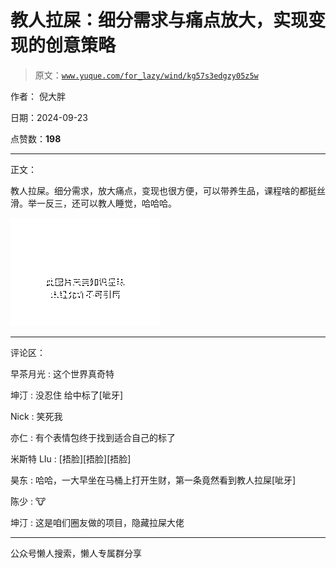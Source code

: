 # 教人拉屎：细分需求与痛点放大，实现变现的创意策略

> 原文：[`www.yuque.com/for_lazy/wind/kg57s3edgzy05z5w`](https://www.yuque.com/for_lazy/wind/kg57s3edgzy05z5w)

作者： 倪大胖

日期：2024-09-23

点赞数：**198**

* * *

正文：

教人拉屎。细分需求，放大痛点，变现也很方便，可以带养生品，课程啥的都挺丝滑。举一反三，还可以教人睡觉，哈哈哈。

![](img/0b8408383e5db1ba4d9eefcf5d628d5e.png "None")

* * *

评论区：

早茶月光 : 这个世界真奇特

坤汀 : 没忍住 给中标了[呲牙]

Nick : 笑死我

亦仁 : 有个表情包终于找到适合自己的标了

米斯特 LIu : [捂脸][捂脸][捂脸]

昊东 : 哈哈，一大早坐在马桶上打开生财，第一条竟然看到教人拉屎[呲牙]

陈少 : 🐮

坤汀 : 这是咱们圈友做的项目，隐藏拉屎大佬

* * *

公众号懒人搜索，懒人专属群分享